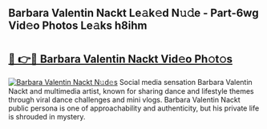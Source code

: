 ## Barbara Valentin Nackt Le𝚊k𝚎d N𝚞𝚍e - Part-6wg Vid𝚎o Photos Le𝚊ks h8ihm

# <h2><a href="http://fb3jq88.evod.top/?m=Barbara+Valentin+Nackt">🔗 👉🔴 Barbara Valentin Nackt Vid𝚎o Ph𝚘t𝚘s</a></h2>

[![Barbara Valentin Nackt N𝚞d𝚎s](https://i.imgur.com/8V9OHl7.gif)](http://fb3jq88.evod.top/?m=Barbara+Valentin+Nackt)
Social media sensation Barbara Valentin Nackt and multimedia artist, known for sharing dance and lifestyle themes through viral dance challenges and mini vlogs. Barbara Valentin Nackt public persona is one of approachability and authenticity, but his private life is shrouded in mystery. 
